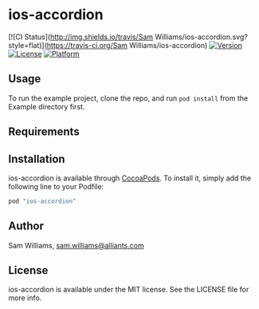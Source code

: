 # ios-accordion

[![CI Status](http://img.shields.io/travis/Sam Williams/ios-accordion.svg?style=flat)](https://travis-ci.org/Sam Williams/ios-accordion)
[![Version](https://img.shields.io/cocoapods/v/ios-accordion.svg?style=flat)](http://cocoapods.org/pods/ios-accordion)
[![License](https://img.shields.io/cocoapods/l/ios-accordion.svg?style=flat)](http://cocoapods.org/pods/ios-accordion)
[![Platform](https://img.shields.io/cocoapods/p/ios-accordion.svg?style=flat)](http://cocoapods.org/pods/ios-accordion)

## Usage

To run the example project, clone the repo, and run `pod install` from the Example directory first.

## Requirements

## Installation

ios-accordion is available through [CocoaPods](http://cocoapods.org). To install
it, simply add the following line to your Podfile:

```ruby
pod "ios-accordion"
```

## Author

Sam Williams, sam.williams@alliants.com

## License

ios-accordion is available under the MIT license. See the LICENSE file for more info.
